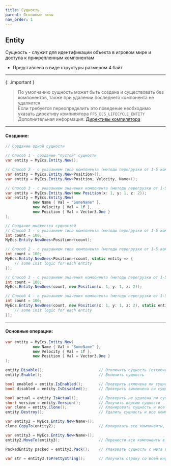 ```yaml
---
title: Сущность
parent: Основные типы
nav_order: 1
---
```


## Entity
Сущность - служит для идентификации объекта в игровом мире и доступа к прикрепленным компонентам
- Представлена в виде структуры размером 4 байт

___

{: .important }
> По умолчанию сущность может быть создана и существовать без компонентов, также при удалении последнего компонента не удаляется  
> Если требуется переопределить это поведение необходимо указать директиву компилятора `FFS_ECS_LIFECYCLE_ENTITY`  
> Дополнительная информация: [Директивы компилятора](../additional-features/compilerdirectives.md)

___

#### Создание:
```csharp
// Создание одной сущности

// Способ 1 - создание "пустой" сущности
var entity = MyEcs.Entity.New();

// Способ 2 - с указанием типа компонента (методы перегрузки от 1-5 компонентов)
var entity = MyEcs.Entity.New<Position>();
var entity = MyEcs.Entity.New<Position, Velocity, Name>();

// Способ 3 - с указанием значения компонента (методы перегрузки от 1-5 компонентов)
var entity = MyEcs.Entity.New(new Position(x: 1, y: 1, z: 2));
var entity = MyEcs.Entity.New(
            new Name { Val = "SomeName" },
            new Velocity { Val = 1f },
            new Position { Val = Vector3.One }
);

// Создание множества сущностей
// Способ 1 - с указанием типа компонента (методы перегрузки от 1-5 компонентов)
int count = 100;
MyEcs.Entity.NewOnes<Position>(count);

// Способ 2 - с указанием типа компонента (методы перегрузки от 1-5 компонентов) + делегата инициализации каждой сущности
int count = 100;
MyEcs.Entity.NewOnes<Position>(count, static entity => {
    // some init logic for each entity
});

// Способ 3 - с указанием значения компонента (методы перегрузки от 1-5 компонентов)
int count = 100;
MyEcs.Entity.NewOnes(count, new Position(x: 1, y: 1, z: 2));

// Способ 4 - с указанием значения компонента (методы перегрузки от 1-5 компонентов) + делегата инициализации каждой сущности
int count = 100;
MyEcs.Entity.NewOnes(count, new Position(x: 1, y: 1, z: 2), static entity => {
    // some init logic for each entity
});
```
___

#### Основные операции:
```csharp
var entity = MyEcs.Entity.New(
            new Name { Val = "SomeName" },
            new Velocity { Val = 1f },
            new Position { Val = Vector3.One }
);

entity.Disable();                        // Отключить сущность (отключенная сущность по умолчанию не находится при запросах (смотри Query))
entity.Enable();                         // Включить сущность

bool enabled = entity.IsEnabled();       // Проверить включена ли сущность в мире
bool disabled = entity.IsDisabled();     // Проверить выключена ли сущность в мире

bool actual = entity.IsActual();         // Проверить не удалена ли сущность в мире
short version = entity.Version();        // Получить версию сущности
var clone = entity.Clone();              // Клонировать сущность и все компоненты, теги, маски
entity.Destroy();                        // Удалить сущность и все компоненты, теги, маски

var entity2 = MyEcs.Entity.New<Name>();
clone.CopyTo(entity2);                   // Копировать все компоненты, теги, маски в указанную сущность

var entity3 = MyEcs.Entity.New<Name>();
entity2.MoveTo(entity3);                 // Перенести все компоненты в указанную сущность и удалить текущую

PackedEntity packed = entity3.Pack();    // Упаковать сущность с мета информацией о версии для передачи

var str = entity3.ToPrettyString();      // Получить строку со всей информацией о сущности
```